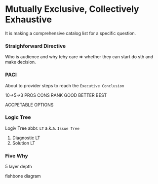 # Mutually Exclusive, Collectively Exhaustive

It is making a comprehensive catalog list for a specific question.

### Straighforward Directive

Who is audience and why tehy care => whether they can start do sth and make decision.

### PACI

About to provider steps to reach the `Executive Conclusion`

10->5->3 PROS CONS
RANK GOOD BETTER BEST

ACCPETABLE OPTIONS

### Logic Tree

Logiv Tree abbr. `LT` a.k.a. `Issue Tree`

1. Diagnostic LT
2. Solution LT

### Five Why

5 layer depth

fishbone diagram
